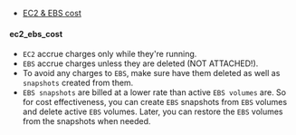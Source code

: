 
* [EC2 & EBS cost](#ec2_ebs_cost)


#### ec2_ebs_cost 
  * `EC2` accrue charges only while they're running.
  * `EBS` accrue charges unless they are deleted (NOT ATTACHED!).
  * To avoid any charges to `EBS`, make sure have them deleted as well as `snapshots` created from them.
  * `EBS snapshots` are billed at a lower rate than active `EBS volumes` are. So for cost effectiveness, you can create `EBS` snapshots from `EBS` volumes and delete active `EBS` volumes. Later, you can restore the `EBS` volumes from the snapshots when needed.
